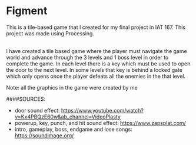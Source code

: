 # Figment
This is a tile-based game that I created for my final project in IAT 167. This project was made using Processing. <br><br>

I have created a tile based game where the player must navigate the game world and advance through 
the 3 levels and 1 boss level in order to complete the game. In each level there is a key which must 
be used to open the door to the next level. In some levels that key is behind a locked gate which only 
opens once the player defeats all the enemies in the that level. <br>

Note: all the graphics in the game were created by me<br>

####SOURCES:
- door sound effect: https://www.youtube.com/watch?v=Kx4PBQzE60w&ab_channel=VideoPlasty
- powerup, key, punch, and hit sound effect: https://www.zapsplat.com/
- intro, gameplay, boss, endgame and lose songs: https://soundimage.org/
